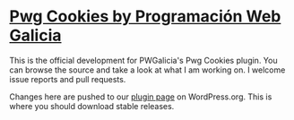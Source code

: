 # [Pwg Cookies by Programación Web Galicia](http://www.programacionwebgalicia.com/)

This is the official development for PWGalicia's Pwg Cookies plugin. You can browse the source and take a look at what I am working on. I welcome issue reports and pull requests. 

Changes here are pushed to our [plugin page](https://wordpress.org/plugins/pwgalicia/) on WordPress.org. This is where you should download stable releases.

